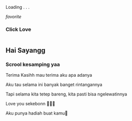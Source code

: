 <!DOCTYPE html>
<html lang="en">
  <head>
    <meta charset="UTF-8" />
    <meta http-equiv="X-UA-Compatible" content="IE=edge" />
    <meta name="viewport" content="width=device-width, initial-scale=1.0" />
    <link rel="stylesheet" href="https://dekatutorial.github.io/styleGombalin.css" />
    <link rel="stylesheet" href="https://dekatutorial.github.io/stylePopUp.css" />
    <script src="https://cdn.jsdelivr.net/npm/sweetalert2@11.4.4/dist/sweetalert2.all.min.js"></script>
    <link rel="preconnect" href="https://fonts.gstatic.com" crossorigin />
    <link rel="stylesheet" href="https://fonts.googleapis.com/icon?family=Material+Icons+Sharp" />
    <script src="https://ajax.googleapis.com/ajax/libs/jquery/3.5.1/jquery.min.js"></script>
    <script src="https://dekatutorial.github.io/gmbl/s.js"></script>
    <title>halooo</title> </head> <body id="body"> <div class="preload"><p>Loading . . .</p></div> <div class="open"> <div> <div class="lope"><i class="love material-icons-sharp"> favorite </i></div> <h3>Click Love</h3> </div> </div> <div id="bg"></div> <img src="" alt="" id="fotoku" />

<h2 id="hai">Hai Sayangg</h2>
<h3 id="hia">Scrool kesamping yaa</h3>

<div id="slider">
<p>Terima Kasihh mau terima aku apa adanya</p>
<p>Aku tau selama ini banyak banget rintangannya</p>
<p>Tapi selama kita tetep bareng, kita pasti bisa ngelewatinnya</p>
<p>Love you sekebonn 💖💖💖</p>

<p>Aku punya hadiah buat kamu<span>🎁</span></p>
</div>
</body>
<script>

musik = "";
foto = "";
background = "";
noWhatsapp = "";

async function popUp() {
  
  await swalo.fire({ title: "", imageUrl: "" });

  kirimPesan();
  
// Yang mau tanpa wm, custom tampilan, bisa order web ucapan di Deka Tutorial (DM IG @deka_tutorial)
// ======================================
} DekaTutorial(musik, foto, background, noWhatsapp);
  </script>
</html>
